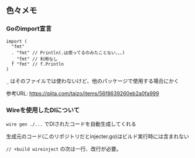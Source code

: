 ## 色々メモ
  
### Goのimport宣言  
```
import (
  "fmt"
  . "fmt" // Println(.は使ってるのみたことない、、、)
  _ "fmt" // 利用なし
  f "fmt" // f.Println 
)
```

```_``` はそのファイルでは使わないけど、他のパッケージで使用する場合にかく  

参考URL:
https://qiita.com/taizo/items/56f8639260eb2a0fa999  

### Wireを使用したDIについて
``` wire gen ./... ``` 
でDIされたコードを自動生成してくれる 
  
生成元のコード(このリポジトリだとinjecter.go)はビルド実行時には含まれない

``` // +build wireinject ``` 
の次は一行、改行が必要。

